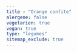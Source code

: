 ```yaml
---
title : "Orange confite"
alergene: false
vegetarien: true
vegan: true
type: "legumes"
sitemap_exclude: true
--- 
```


